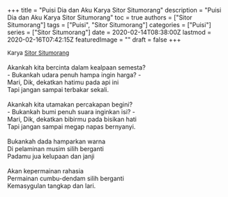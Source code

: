 +++
title = "Puisi Dia dan Aku Karya Sitor Situmorang"
description = "Puisi Dia dan Aku Karya Sitor Situmorang"
toc = true
authors = ["Sitor Situmorang"]
tags = ["Puisi", "Sitor Situmorang"]
categories = ["Puisi"]
series = ["Sitor Situmorang"]
date = 2020-02-14T08:38:00Z
lastmod = 2020-02-16T07:42:15Z
featuredImage = ""
draft = false
+++

<div style="text-align: justify;">
<div style="font-size: small;">Karya <a href="/authors/sitor-situmorang/" target="_blank">Sitor Situmorang</a></div><br />
Akankah kita bercinta dalam kealpaan semesta?<br />- Bukankah udara penuh hampa ingin harga? -<br />Mari, Dik, dekatkan hatimu pada api ini<br />Tapi jangan sampai terbakar sekali.<br /><br />Akankah kita utamakan percakapan begini?<br />- Bukankah bumi penuh suara inginkan isi? -<br />Mari, Dik, dekatkan bibirmu pada bisikan hati<br />Tapi jangan sampai megap napas bernyanyi.<br /><br />Bukankah dada hamparkan warna<br />Di pelaminan musim silih berganti<br />Padamu jua kelupaan dan janji<br /><br />Akan kepermainan rahasia<br />Permainan cumbu-dendam silih berganti<br />Kemasygulan tangkap dan lari.</div>
